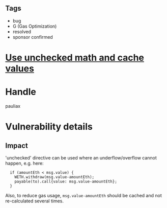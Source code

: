 ## Tags

- bug
- G (Gas Optimization)
- resolved
- sponsor confirmed

# [Use unchecked math and cache values](https://github.com/code-423n4/2021-12-nftx-findings/issues/208) 

# Handle

pauliax


# Vulnerability details

## Impact
'unchecked' directive can be used where an underflow/overflow cannot happen, e.g. here:
```solidity
  if (amountEth < msg.value) {
    WETH.withdraw(msg.value-amountEth);
    payable(to).call{value: msg.value-amountEth};
  }
```
Also, to reduce gas usage, ```msg.value-amountEth``` should be cached and not re-calculated several times.

